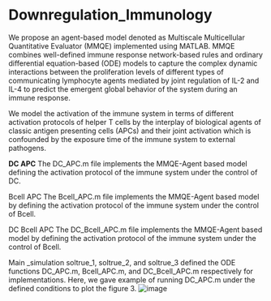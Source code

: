 # Downregulation_Immunology

We propose an agent-based model denoted as Multiscale Multicellular Quantitative Evaluator (MMQE) implemented using MATLAB.  MMQE combines well-defined  immune response network-based rules and ordinary differential equation-based (ODE) models to capture the complex  dynamic interactions between the proliferation levels of different types of communicating lymphocyte agents mediated by joint regulation of IL-2 and IL-4 to predict the emergent global behavior of the system during an immune response. 

We model the activation of the immune system in terms of different activation protocols of helper T cells by the interplay of biological agents of classic antigen presenting cells (APCs) and their joint activation which is confounded by the exposure time of the immune system to external pathogens.

**DC APC**
The DC_APC.m file implements the MMQE-Agent based model defining the activation protocol of the immune system under the control of DC. 

Bcell APC
The Bcell_APC.m file implements the MMQE-Agent based model by defining the activation protocol of the immune system under the control of Bcell. 

DC Bcell APC
The DC_Bcell_APC.m file implements the MMQE-Agent based model by defining the activation protocol of the immune system under the control of Bcell. 

Main _simulation
soltrue_1, soltrue_2, and soltrue_3 defined the ODE functions DC_APC.m, Bcell_APC.m, and DC_Bcell_APC.m respectively for implementations.
Here, we gave example of running DC_APC.m under the defined conditions to plot the figure 3.
![image](https://user-images.githubusercontent.com/92449409/138775920-33917a41-dbd1-4785-b085-70b298475f24.png)
